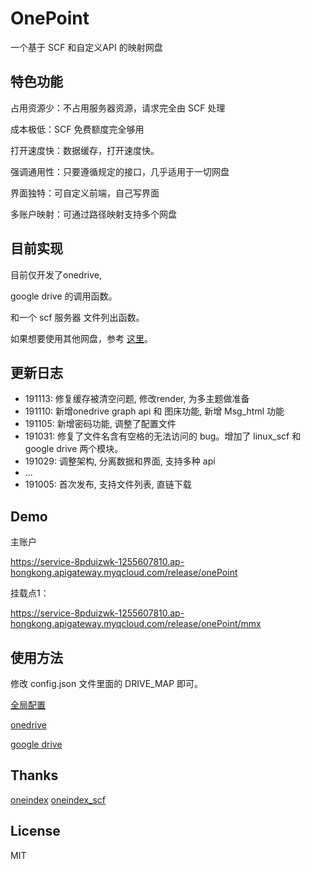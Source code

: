 # OnePoint

一个基于 SCF 和自定义API 的映射网盘

## 特色功能

占用资源少：不占用服务器资源，请求完全由 SCF 处理

成本极低：SCF 免费额度完全够用

打开速度快：数据缓存，打开速度快。

强调通用性：只要遵循规定的接口，几乎适用于一切网盘

界面独特：可自定义前端，自己写界面

多账户映射：可通过路径映射支持多个网盘

## 目前实现

目前仅开发了onedrive, 

google drive 的调用函数。

和一个 scf 服务器 文件列出函数。

如果想要使用其他网盘，参考 [这里]( https://www.onesrc.cn/p/onepoint-api-documentation.html)。

## 更新日志

- 191113: 修复缓存被清空问题, 修改render, 为多主题做准备
- 191110: 新增onedrive graph api 和 图床功能, 新增 Msg_html 功能
- 191105: 新增密码功能, 调整了配置文件
- 191031: 修复了文件名含有空格的无法访问的 bug。增加了 linux_scf 和 google drive 两个模块。
- 191029: 调整架构, 分离数据和界面, 支持多种 api
- ...
- 191005: 首次发布, 支持文件列表, 直链下载


## Demo

主账户

https://service-8pduizwk-1255607810.ap-hongkong.apigateway.myqcloud.com/release/onePoint

挂载点1：

https://service-8pduizwk-1255607810.ap-hongkong.apigateway.myqcloud.com/release/onePoint/mmx

## 使用方法

修改 config.json 文件里面的 DRIVE_MAP 即可。

[全局配置](https://www.onesrc.cn/p/onepoint-configuration-process.html)

[onedrive](https://www.onesrc.cn/p/onedrive-for-onepoint-configuration.html)

[google drive](https://www.onesrc.cn/p/google-drive-for-onepoint-configuration.html)

## Thanks

[oneindex](https://github.com/donwa/oneindex)
[oneindex_scf](https://github.com/qkqpttgf/OneDrive_SCF)

## License

MIT